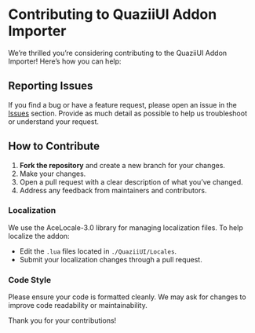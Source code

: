 # Contributing to QuaziiUI Addon Importer

We’re thrilled you’re considering contributing to the QuaziiUI Addon Importer! Here’s how you can help:

## Reporting Issues

If you find a bug or have a feature request, please open an issue in the [Issues](https://github.com/QuaziiUI/installer/issues) section. Provide as much detail as possible to help us troubleshoot or understand your request.

## How to Contribute

1. **Fork the repository** and create a new branch for your changes.
2. Make your changes.
3. Open a pull request with a clear description of what you’ve changed.
4. Address any feedback from maintainers and contributors.

### Localization

We use the AceLocale-3.0 library for managing localization files. To help localize the addon:
- Edit the `.lua` files located in `./QuaziiUI/Locales`.
- Submit your localization changes through a pull request.

### Code Style

Please ensure your code is formatted cleanly. We may ask for changes to improve code readability or maintainability.

Thank you for your contributions!
